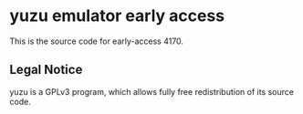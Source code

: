 yuzu emulator early access
=============

This is the source code for early-access 4170.

## Legal Notice

yuzu is a GPLv3 program, which allows fully free redistribution of its source code.
